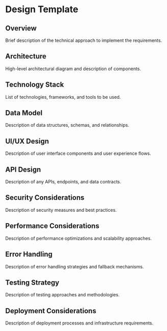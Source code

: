 # Design Template

## Overview
Brief description of the technical approach to implement the requirements.

## Architecture
High-level architectural diagram and description of components.

## Technology Stack
List of technologies, frameworks, and tools to be used.

## Data Model
Description of data structures, schemas, and relationships.

## UI/UX Design
Description of user interface components and user experience flows.

## API Design
Description of any APIs, endpoints, and data contracts.

## Security Considerations
Description of security measures and best practices.

## Performance Considerations
Description of performance optimizations and scalability approaches.

## Error Handling
Description of error handling strategies and fallback mechanisms.

## Testing Strategy
Description of testing approaches and methodologies.

## Deployment Considerations
Description of deployment processes and infrastructure requirements.